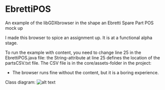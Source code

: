 # EbrettiPOS
 An example of the libGDXbrowser in the shape an Ebretti Spare Part POS mock up

I made this browser to spice an assignment up. It is at a functional alpha stage.

To run the example with content, you need to change line 25 in the EbrettiPOS.java file: the String-attribute at line 25 defines the location of the partsCSV.txt file.
The CSV file is in the core/assets-folder in the project:
- The browser runs fine without the content, but it is a boring experience.

Class diagram:
![alt text](https://rxsaver.retailmenot.com/wp-content/uploads/2016/06/Brand-to-Generic-Feature-Image.jpg)
